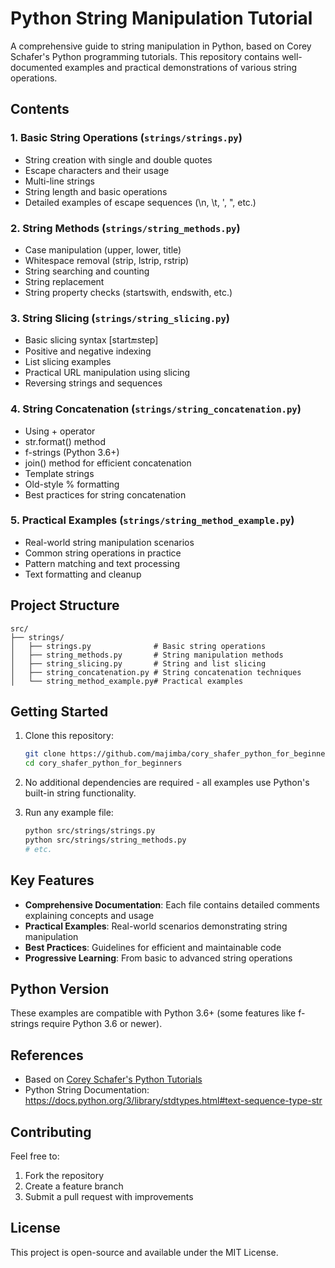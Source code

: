 # Python String Manipulation Tutorial

A comprehensive guide to string manipulation in Python, based on Corey Schafer's Python programming tutorials. This repository contains well-documented examples and practical demonstrations of various string operations.

## Contents

### 1. Basic String Operations (`strings/strings.py`)
- String creation with single and double quotes
- Escape characters and their usage
- Multi-line strings
- String length and basic operations
- Detailed examples of escape sequences (\n, \t, \', \", etc.)

### 2. String Methods (`strings/string_methods.py`)
- Case manipulation (upper, lower, title)
- Whitespace removal (strip, lstrip, rstrip)
- String searching and counting
- String replacement
- String property checks (startswith, endswith, etc.)

### 3. String Slicing (`strings/string_slicing.py`)
- Basic slicing syntax [start:end:step]
- Positive and negative indexing
- List slicing examples
- Practical URL manipulation using slicing
- Reversing strings and sequences

### 4. String Concatenation (`strings/string_concatenation.py`)
- Using + operator
- str.format() method
- f-strings (Python 3.6+)
- join() method for efficient concatenation
- Template strings
- Old-style % formatting
- Best practices for string concatenation

### 5. Practical Examples (`strings/string_method_example.py`)
- Real-world string manipulation scenarios
- Common string operations in practice
- Pattern matching and text processing
- Text formatting and cleanup

## Project Structure
```
src/
├── strings/
│   ├── strings.py              # Basic string operations
│   ├── string_methods.py       # String manipulation methods
│   ├── string_slicing.py       # String and list slicing
│   ├── string_concatenation.py # String concatenation techniques
│   └── string_method_example.py# Practical examples
```

## Getting Started

1. Clone this repository:
   ```bash
   git clone https://github.com/majimba/cory_shafer_python_for_beginners.git
   cd cory_shafer_python_for_beginners
   ```

2. No additional dependencies are required - all examples use Python's built-in string functionality.

3. Run any example file:
   ```bash
   python src/strings/strings.py
   python src/strings/string_methods.py
   # etc.
   ```

## Key Features

- **Comprehensive Documentation**: Each file contains detailed comments explaining concepts and usage
- **Practical Examples**: Real-world scenarios demonstrating string manipulation
- **Best Practices**: Guidelines for efficient and maintainable code
- **Progressive Learning**: From basic to advanced string operations

## Python Version

These examples are compatible with Python 3.6+ (some features like f-strings require Python 3.6 or newer).

## References

- Based on [Corey Schafer's Python Tutorials](https://www.youtube.com/c/CoreySchafer)
- Python String Documentation: https://docs.python.org/3/library/stdtypes.html#text-sequence-type-str

## Contributing

Feel free to:
1. Fork the repository
2. Create a feature branch
3. Submit a pull request with improvements

## License

This project is open-source and available under the MIT License.

